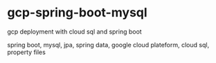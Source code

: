 # gcp-spring-boot-mysql
gcp deployment with cloud sql and spring boot

spring boot, mysql, jpa, spring data, google cloud plateform, cloud sql, property files
